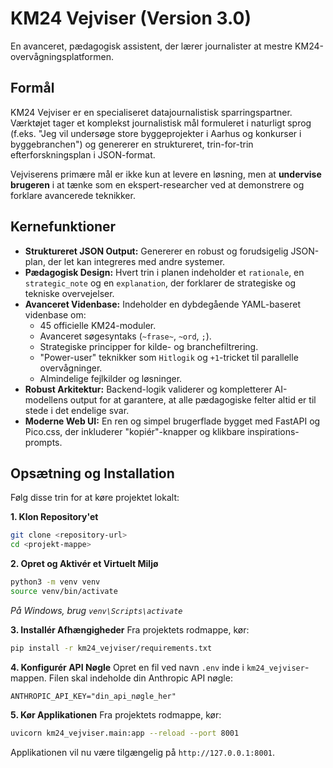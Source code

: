 # KM24 Vejviser (Version 3.0)

En avanceret, pædagogisk assistent, der lærer journalister at mestre KM24-overvågningsplatformen.

## Formål

KM24 Vejviser er en specialiseret datajournalistisk sparringspartner. Værktøjet tager et komplekst journalistisk mål formuleret i naturligt sprog (f.eks. "Jeg vil undersøge store byggeprojekter i Aarhus og konkurser i byggebranchen") og genererer en struktureret, trin-for-trin efterforskningsplan i JSON-format.

Vejviserens primære mål er ikke kun at levere en løsning, men at **undervise brugeren** i at tænke som en ekspert-researcher ved at demonstrere og forklare avancerede teknikker.

## Kernefunktioner

- **Struktureret JSON Output:** Genererer en robust og forudsigelig JSON-plan, der let kan integreres med andre systemer.
- **Pædagogisk Design:** Hvert trin i planen indeholder et `rationale`, en `strategic_note` og en `explanation`, der forklarer de strategiske og tekniske overvejelser.
- **Avanceret Videnbase:** Indeholder en dybdegående YAML-baseret videnbase om:
    - 45 officielle KM24-moduler.
    - Avanceret søgesyntaks (`~frase~`, `~ord`, `;`).
    - Strategiske principper for kilde- og branchefiltrering.
    - "Power-user" teknikker som `Hitlogik` og `+1`-tricket til parallelle overvågninger.
    - Almindelige fejlkilder og løsninger.
- **Robust Arkitektur:** Backend-logik validerer og kompletterer AI-modellens output for at garantere, at alle pædagogiske felter altid er til stede i det endelige svar.
- **Moderne Web UI:** En ren og simpel brugerflade bygget med FastAPI og Pico.css, der inkluderer "kopiér"-knapper og klikbare inspirations-prompts.

## Opsætning og Installation

Følg disse trin for at køre projektet lokalt:

**1. Klon Repository'et**
```bash
git clone <repository-url>
cd <projekt-mappe>
```

**2. Opret og Aktivér et Virtuelt Miljø**
```bash
python3 -m venv venv
source venv/bin/activate
```
*På Windows, brug `venv\Scripts\activate`*

**3. Installér Afhængigheder**
Fra projektets rodmappe, kør:
```bash
pip install -r km24_vejviser/requirements.txt
```

**4. Konfigurér API Nøgle**
Opret en fil ved navn `.env` inde i `km24_vejviser`-mappen. Filen skal indeholde din Anthropic API nøgle:
```
ANTHROPIC_API_KEY="din_api_nøgle_her"
```

**5. Kør Applikationen**
Fra projektets rodmappe, kør:
```bash
uvicorn km24_vejviser.main:app --reload --port 8001
```
Applikationen vil nu være tilgængelig på `http://127.0.0.1:8001`. 